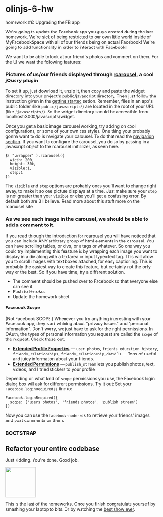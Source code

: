 olinjs-6-hw
===========

homework #6: Upgrading the FB app

We're going to update the Facebook app you guys created during the last homework. We're sick of being restricted to our own little world inside of MyFacebookSpace with all of our friends being on actual Facebook! We're going to add functionality in order to interact with Facebook!

We want to be able to look at our friend's photos and comment on them. For the UI we want the following features:

### Pictures of us/our friends displayed through [rcarousel](http://ryrych.github.com/rcarousel/), a cool jQuery plugin

To set it up, just download it, unzip it, then copy and paste the widget directory into your project's public/javascript directory. Then just follow the instruction given in the [getting started](http://ryrych.github.com/rcarousel/#getting-started) setion. Remember, files in an app's public folder (like `public/javascripts/`) are located in the root of your URL (like `/javascripts/`). So the widget directory should be accessible from localhost:3000/javascripts/widget. 

Once you get a basic image carousel working, try adding on cool configurations, or some of your own css styles. One thing your probably gonna want to do is navigate your carousel. To do that read the [navigation section](http://ryrych.github.com/rcarousel/#navigation). If you want to configure the carousel, you do so by passing in a javascript object to the rcarousel initializer, as seen here.

```
$( ".wrapper" ).rcarousel({
  width: 200,
  height: 300, 
  visible:1, 
  step:1
})
```

The `visible` and `step` options are probably ones you'll want to change right away, to make it so one picture displays at a time. Just make sure your `step` is not greater than your `visible` or else you'll get a confusing error. By default both are 3 I believe. Read more about this stuff more on the rcarousel site.

### As we see each image in the carousel, we should be able to add a comment to it.

If you read through the introduction for rcarousel you will have noticed that you can include ANY arbitrary group of html elements in the carousel. You can have scrolling  tables, or divs, or a tags or whatever. So one way you could try implementing this feasture is by wrapping each image you want to display in a div along with a textarea or input type=text tag. This will allow you to scroll images with text boxes attached, for easy captioning. This is probably the easiest way to create this feature, but certainly not the only way or the best. So if you have time, try a different solution.

* The comment should be pushed over to Facebook so that everyone else can see it. 
* Push to Heroku.
* Update the homework sheet

#### Facebook Scope

(Not Facebook SCOPE.) Whenever you try anything interesting with your Facebook app, they start whining about "privacy issues" and "personal information". Don't worry, we just have to ask for the right permissions. In OAuth, the types of personal information you request are called the `scope` of the request. Check these out:

* **[Extended Profile Properties](https://developers.facebook.com/docs/reference/login/extended-profile-properties/)** &mdash; `user_photos`, `friends_education_history`, `friends_relationships`, `friends_relationship_details` ... Tons of useful and juicy information about your friends.
* **[Extended Permissions](https://developers.facebook.com/docs/reference/login/extended-permissions/)** &mdash; `publish_stream` lets you publish photos, text, videos, and I tried stickers to your profile

Depending on what kind of `scope` permissions you use, the Facebook login dialog box will ask for different permissions. Try it out: Set your `Facebook.loginRequired()` line to:

```
Facebook.loginRequired({
  scope: ['users_photos', 'friends_photos', 'publish_stream']
})
```

Now you can use the `facebook-node-sdk` to retrieve your friends' images and post comments on them.

### BOOTSTRAP

## Refactor your entire codebase

Just kidding. You're done. Good job.

<img src="http://media.tumblr.com/tumblr_mcdnmiaNYr1r3jdkc.png" width="100">

This is the last of the homeworks. Once you finish congratulate yourself by smashing your laptop to bits. Or by watching the [best show ever](https://www.google.com/search?q=adventure+time+streaming&oq=adventure+time+streaming).

